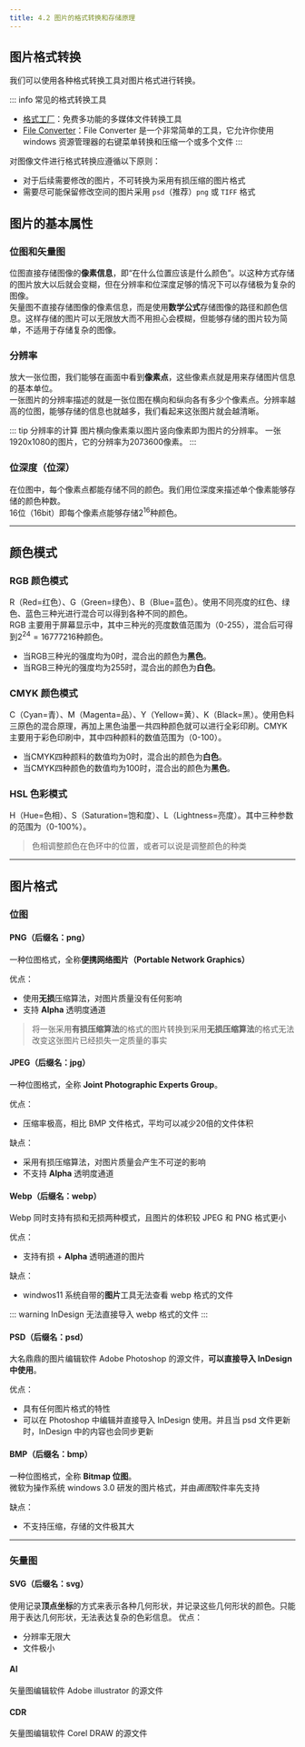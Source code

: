 ```yaml
---
title: 4.2 图片的格式转换和存储原理
---
```


## 图片格式转换
我们可以使用各种格式转换工具对图片格式进行转换。

::: info 常见的格式转换工具
- [格式工厂](http://formatfactory.org/CN/download.html)：免费多功能的多媒体文件转换工具
- [File Converter](https://file-converter.org/index.html)：File Converter 是一个非常简单的工具，它允许你使用 windows 资源管理器的右键菜单转换和压缩一个或多个文件
:::

对图像文件进行格式转换应遵循以下原则：
- 对于后续需要修改的图片，不可转换为采用有损压缩的图片格式
- 需要尽可能保留修改空间的图片采用 ``psd``（推荐）``png`` 或 ``TIFF`` 格式

## 图片的基本属性

### 位图和矢量图
位图直接存储图像的**像素信息**，即“在什么位置应该是什么颜色”。以这种方式存储的图片放大以后就会变糊，但在分辨率和位深度足够的情况下可以存储极为复杂的图像。  
矢量图不直接存储图像的像素信息，而是使用**数学公式**存储图像的路径和颜色信息。这样存储的图片可以无限放大而不用担心会模糊，但能够存储的图片较为简单，不适用于存储复杂的图像。  
  
### 分辨率
放大一张位图，我们能够在画面中看到**像素点**，这些像素点就是用来存储图片信息的基本单位。  
一张图片的分辨率描述的就是一张位图在横向和纵向各有多少个像素点。分辨率越高的位图，能够存储的信息也就越多，我们看起来这张图片就会越清晰。  

::: tip 分辨率的计算
图片横向像素乘以图片竖向像素即为图片的分辨率。
一张1920x1080的图片，它的分辨率为2073600像素。
:::
  
### 位深度（位深）
在位图中，每个像素点都能存储不同的颜色。我们用位深度来描述单个像素能够存储的颜色种数。  
16位（16bit）即每个像素点能够存储2<sup>16</sup>种颜色。

---

## 颜色模式

### RGB 颜色模式
R（Red=红色）、G（Green=绿色）、B（Blue=蓝色）。使用不同亮度的红色、绿色、蓝色三种光进行混合可以得到各种不同的颜色。  
RGB 主要用于屏幕显示中，其中三种光的亮度数值范围为（0-255），混合后可得到$2^24=16777216$种颜色。  

- 当RGB三种光的强度均为0时，混合出的颜色为**黑色**。
- 当RGB三种光的强度均为255时，混合出的颜色为**白色**。

### CMYK 颜色模式
C（Cyan=青）、M（Magenta=品）、Y（Yellow=黄）、K（Black=黑）。使用色料三原色的混合原理，再加上黑色油墨一共四种颜色就可以进行全彩印刷。CMYK 主要用于彩色印刷中，其中四种颜料的数值范围为（0-100）。

- 当CMYK四种颜料的数值均为0时，混合出的颜色为**白色**。
- 当CMYK四种颜色的数值均为100时，混合出的颜色为**黑色**。

### HSL 色彩模式
H（Hue=色相）、S（Saturation=饱和度）、L（Lightness=亮度）。其中三种参数的范围为（0-100%）。
> 色相调整颜色在色环中的位置，或者可以说是调整颜色的种类

---

## 图片格式

### 位图
#### PNG（后缀名：png）
一种位图格式，全称**便携网络图片（Portable Network Graphics）**

优点：
- 使用**无损**压缩算法，对图片质量没有任何影响
- 支持 **Alpha** 透明度通道

> 将一张采用**有损压缩算法**的格式的图片转换到采用**无损压缩算法**的格式无法改变这张图片已经损失一定质量的事实

#### JPEG（后缀名：jpg）
一种位图格式，全称 **Joint Photographic Experts Group**。

优点：
- 压缩率极高，相比 BMP 文件格式，平均可以减少20倍的文件体积

缺点：
- 采用有损压缩算法，对图片质量会产生不可逆的影响
- 不支持 **Alpha** 透明度通道

#### Webp（后缀名：webp）
Webp 同时支持有损和无损两种模式，且图片的体积较 JPEG 和 PNG 格式更小

优点：
- 支持有损 + **Alpha** 透明通道的图片

缺点：
- windwos11 系统自带的**图片**工具无法查看 webp 格式的文件

::: warning InDesign 无法直接导入 webp 格式的文件
:::

#### PSD（后缀名：psd）
大名鼎鼎的图片编辑软件 Adobe Photoshop 的源文件，**可以直接导入 InDesign 中使用**。

优点：
- 具有任何图片格式的特性
- 可以在 Photoshop 中编辑并直接导入 InDesign 使用。并且当 psd 文件更新时，InDesign 中的内容也会同步更新

#### BMP（后缀名：bmp）
一种位图格式，全称 **Bitmap 位图**。  
微软为操作系统 windows 3.0 研发的图片格式，并由*画图*软件率先支持

缺点：  
- 不支持压缩，存储的文件极其大

---

### 矢量图

#### SVG（后缀名：svg）
使用记录**顶点坐标**的方式来表示各种几何形状，并记录这些几何形状的颜色。只能用于表达几何形状，无法表达复杂的色彩信息。
优点：
- 分辨率无限大
- 文件极小

#### AI
矢量图编辑软件 Adobe illustrator 的源文件

#### CDR
矢量图编辑软件 Corel DRAW 的源文件
